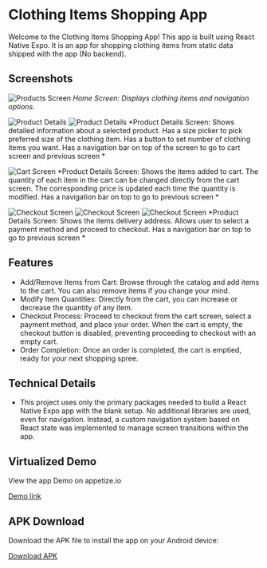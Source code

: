 # Clothing Items Shopping App

Welcome to the Clothing Items Shopping App! This app is built using React Native Expo. It is an app for shopping clothing items from static data shipped with the app (No backend).

## Screenshots

![Products Screen](apkScreenshots/S1.png)
*Home Screen: Displays clothing items and navigation options.*

![Product Details](apkScreenshots/S2.png)
![Product Details](apkScreenshots/S3.png)
*Product Details Screen: Shows detailed information about a selected product. Has a size picker to pick preferred size of the clothing item. Has a button to set number of clothing items you want.  Has a navigation bar on top of the screen to go to cart screen and previous screen *

![Cart Screen](apkScreenshots/S4.png)
*Product Details Screen: Shows the items added to cart. The quantity of each item in the cart can be changed directly from the cart screen. The corresponding price is updated each time the quantity is modified. Has a navigation bar on top to go to previous screen *

![Checkout Screen](apkScreenshots/S4.png)
![Checkout Screen](apkScreenshots/S5.png)
![Checkout Screen](apkScreenshots/S6.png)
*Product Details Screen: Shows the items delivery address. Allows user to select a payment method and proceed to checkout. Has a navigation bar on top to go to previous screen *

## Features

- Add/Remove Items from Cart: Browse through the catalog and add items to the cart. You can also remove items if you change your mind.
- Modify Item Quantities: Directly from the cart, you can increase or decrease the quantity of any item.
- Checkout Process: Proceed to checkout from the cart screen, select a payment method, and place your order. When the cart is empty, the checkout button is disabled, preventing proceeding to checkout with an empty cart.
- Order Completion: Once an order is completed, the cart is emptied, ready for your next shopping spree.

## Technical Details

- This project uses only the primary packages needed to build a React Native Expo app with the blank setup. No additional libraries are used, even for navigation. Instead, a custom navigation system based on React state was implemented to manage screen transitions within the app.


## Virtualized Demo

View the app Demo on appetize.io

[Demo link](https://appetize.io/app/b_w7n46disqzmtl3ooblqdhqhg3m)

## APK Download

Download the APK file to install the app on your Android device:

[Download APK](https://drive.google.com/file/d/1MYIB53gVju5vaAcsuulefE08ZuoGSNqK/view?usp=drive_link)
